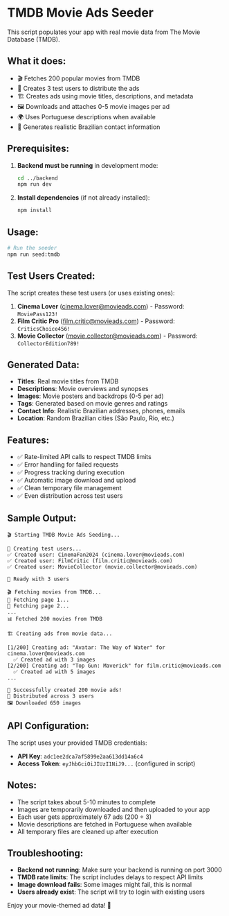 # TMDB Movie Ads Seeder

This script populates your app with real movie data from The Movie Database (TMDB).

## What it does:

- 🎬 Fetches 200 popular movies from TMDB
- 👥 Creates 3 test users to distribute the ads
- 🏗️ Creates ads using movie titles, descriptions, and metadata
- 🖼️ Downloads and attaches 0-5 movie images per ad
- 🌍 Uses Portuguese descriptions when available
- 📍 Generates realistic Brazilian contact information

## Prerequisites:

1. **Backend must be running** in development mode:

   ```bash
   cd ../backend
   npm run dev
   ```

2. **Install dependencies** (if not already installed):
   ```bash
   npm install
   ```

## Usage:

```bash
# Run the seeder
npm run seed:tmdb
```

## Test Users Created:

The script creates these test users (or uses existing ones):

1. **Cinema Lover** (cinema.lover@movieads.com) - Password: `MoviePass123!`
2. **Film Critic Pro** (film.critic@movieads.com) - Password: `CriticsChoice456!`
3. **Movie Collector** (movie.collector@movieads.com) - Password: `CollectorEdition789!`

## Generated Data:

- **Titles**: Real movie titles from TMDB
- **Descriptions**: Movie overviews and synopses
- **Images**: Movie posters and backdrops (0-5 per ad)
- **Tags**: Generated based on movie genres and ratings
- **Contact Info**: Realistic Brazilian addresses, phones, emails
- **Location**: Random Brazilian cities (São Paulo, Rio, etc.)

## Features:

- ✅ Rate-limited API calls to respect TMDB limits
- ✅ Error handling for failed requests
- ✅ Progress tracking during execution
- ✅ Automatic image download and upload
- ✅ Clean temporary file management
- ✅ Even distribution across test users

## Sample Output:

```
🎬 Starting TMDB Movie Ads Seeding...

👥 Creating test users...
✅ Created user: CinemaFan2024 (cinema.lover@movieads.com)
✅ Created user: FilmCritic (film.critic@movieads.com)
✅ Created user: MovieCollector (movie.collector@movieads.com)

👥 Ready with 3 users

🎬 Fetching movies from TMDB...
📄 Fetching page 1...
📄 Fetching page 2...
...
📊 Fetched 200 movies from TMDB

🏗️ Creating ads from movie data...

[1/200] Creating ad: "Avatar: The Way of Water" for cinema.lover@movieads.com
  ✅ Created ad with 3 images
[2/200] Creating ad: "Top Gun: Maverick" for film.critic@movieads.com
  ✅ Created ad with 5 images
...

🎉 Successfully created 200 movie ads!
👥 Distributed across 3 users
🖼️ Downloaded 650 images
```

## API Configuration:

The script uses your provided TMDB credentials:

- **API Key**: `adc1ee2dca7af5899e2aa613dd14a6c4`
- **Access Token**: `eyJhbGciOiJIUzI1NiJ9...` (configured in script)

## Notes:

- The script takes about 5-10 minutes to complete
- Images are temporarily downloaded and then uploaded to your app
- Each user gets approximately 67 ads (200 ÷ 3)
- Movie descriptions are fetched in Portuguese when available
- All temporary files are cleaned up after execution

## Troubleshooting:

- **Backend not running**: Make sure your backend is running on port 3000
- **TMDB rate limits**: The script includes delays to respect API limits
- **Image download fails**: Some images might fail, this is normal
- **Users already exist**: The script will try to login with existing users

Enjoy your movie-themed ad data! 🍿
